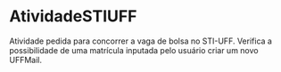 # AtividadeSTIUFF
Atividade pedida para concorrer a vaga de bolsa no STI-UFF. Verifica a possibilidade de uma matrícula inputada pelo usuário criar um novo UFFMail.

